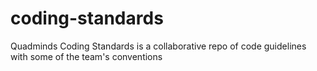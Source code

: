 # coding-standards
Quadminds Coding Standards is a collaborative repo of code guidelines with some of the team's conventions
